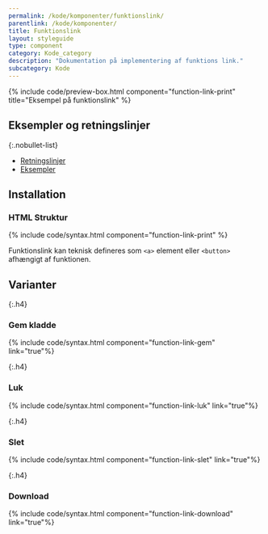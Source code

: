 ```yaml
---
permalink: /kode/komponenter/funktionslink/
parentlink: /kode/komponenter/
title: Funktionslink
layout: styleguide
type: component
category: Kode_category
description: "Dokumentation på implementering af funktions link."
subcategory: Kode
---
```


{% include code/preview-box.html component="function-link-print" title="Eksempel på funktionslink" %}


## Eksempler og retningslinjer

{:.nobullet-list}
- <a href="/komponenter/funktionslink/#retningslinjer">Retningslinjer</a>
- <a href="/komponenter/funktionslink/">Eksempler</a>

## Installation

### HTML Struktur

{% include code/syntax.html component="function-link-print" %}

Funktionslink kan teknisk defineres som `<a>` element eller `<button>` afhængigt af funktionen.

## Varianter

{:.h4}
### Gem kladde

{% include code/syntax.html component="function-link-gem"  link="true"%}

{:.h4}
### Luk

{% include code/syntax.html component="function-link-luk"  link="true"%}

{:.h4}
### Slet

{% include code/syntax.html component="function-link-slet"  link="true"%}

{:.h4}
### Download

{% include code/syntax.html component="function-link-download"  link="true"%}